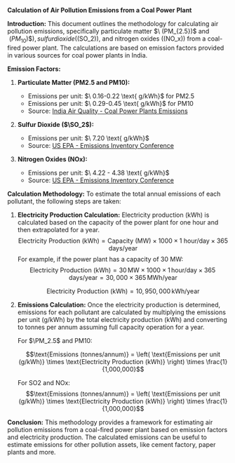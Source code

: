 **Calculation of Air Pollution Emissions from a Coal Power Plant**

**Introduction:**
This document outlines the methodology for calculating air pollution emissions, specifically particulate matter $\ (PM_{2.5})\$ and $\ (PM_{10})\$), sulfur dioxide ($\(SO_2\)), and nitrogen oxides (\(NO_x\)) from a coal-fired power plant. The calculations are based on emission factors provided in various sources for coal power plants in India.


**Emission Factors:**

1. **Particulate Matter (PM2.5 and PM10):**
   - Emissions per unit: $\ 0.16-0.22 \text{ g/kWh}\$ for PM2.5
   - Emissions per unit: $\ 0.29-0.45 \text{ g/kWh}\$ for PM10
   - Source: [India Air Quality - Coal Power Plants Emissions](https://www.indiaairquality.info/wp-content/uploads/docs/2014-08-AE-Emissions-Health-Coal-PPs-India.pdf)

3. **Sulfur Dioxide ($\SO_2\$):**
   - Emissions per unit: $\ 7.20  \text{ g/kWh}\$
   - Source: [US EPA - Emissions Inventory Conference](https://www3.epa.gov/ttnchie1/conference/ei20/session5/mmittal.pdf)

4. **Nitrogen Oxides (NOx):**
   - Emissions per unit: $\ 4.22 - 4.38 \text{ g/kWh}\$
   - Source: [US EPA - Emissions Inventory Conference](https://www3.epa.gov/ttnchie1/conference/ei20/session5/mmittal.pdf)

**Calculation Methodology:**
To estimate the total annual emissions of each pollutant, the following steps are taken:

1. **Electricity Production Calculation:**
   Electricity production (kWh) is calculated based on the capacity of the power plant for one hour and then extrapolated for a year.
   $$\text{Electricity Production (kWh)} = \text{Capacity (MW)} \times 1000 \times 1 \text{ hour/day} \times 365 \text{ days/year}$$
   For example, if the power plant has a capacity of 30 MW:
   $$\text{Electricity Production (kWh)} = 30 \, \text{MW} \times 1000 \times 1 \, \text{hour/day} \times 365 \, \text{days/year} = 30,000 \times 365 \, \text{MWh/year}$$
   
   $$\text{Electricity Production (kWh)} = 10,950,000 \, \text{kWh/year}$$

3. **Emissions Calculation:**
   Once the electricity production is determined, emissions for each pollutant are calculated by multiplying the emissions per unit (g/kWh) by the total electricity production (kWh) and converting to tonnes per annum assuming full capacity operation for a year.
   
   For $\PM_2.5\$ and PM10:

   $$\text{Emissions (tonnes/annum)} = \left( \text{Emissions per unit (g/kWh)} \times \text{Electricity Production (kWh)} \right) \times \frac{1}{1,000,000}$$
   
   For SO2 and NOx:
   $$\text{Emissions (tonnes/annum)} = \left( \text{Emissions per unit (g/kWh)} \times \text{Electricity Production (kWh)} \right) \times \frac{1}{1,000,000}$$
   
**Conclusion:**
This methodology provides a framework for estimating air pollution emissions from a coal-fired power plant based on emission factors and electricity production. The calculated emissions can be useful to estimate emissions for other pollution assets, like cement factory, paper plants and more. 
